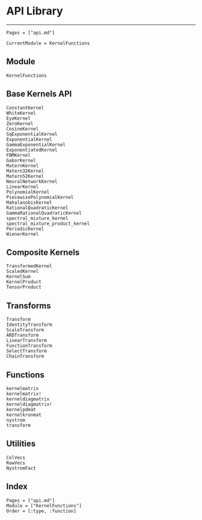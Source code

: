 # API Library

---
```@contents
Pages = ["api.md"]
```

```@meta
CurrentModule = KernelFunctions
```

## Module
```@docs
KernelFunctions
```

## Base Kernels API

```@docs
ConstantKernel
WhiteKernel
EyeKernel
ZeroKernel
CosineKernel
SqExponentialKernel
ExponentialKernel
GammaExponentialKernel
ExponentiatedKernel
FBMKernel
GaborKernel
MaternKernel
Matern32Kernel
Matern52Kernel
NeuralNetworkKernel
LinearKernel
PolynomialKernel
PiecewisePolynomialKernel
MahalanobisKernel
RationalQuadraticKernel
GammaRationalQuadraticKernel
spectral_mixture_kernel
spectral_mixture_product_kernel
PeriodicKernel
WienerKernel
```

## Composite Kernels

```@docs
TransformedKernel
ScaledKernel
KernelSum
KernelProduct
TensorProduct
```

## Transforms

```@docs
Transform
IdentityTransform
ScaleTransform
ARDTransform
LinearTransform
FunctionTransform
SelectTransform
ChainTransform
```

## Functions

```@docs
kernelmatrix
kernelmatrix!
kerneldiagmatrix
kerneldiagmatrix!
kernelpdmat
kernelkronmat
nystrom
transform
```

## Utilities

```@docs
ColVecs
RowVecs
NystromFact
```

## Index

```@index
Pages = ["api.md"]
Module = ["KernelFunctions"]
Order = [:type, :function]
```
